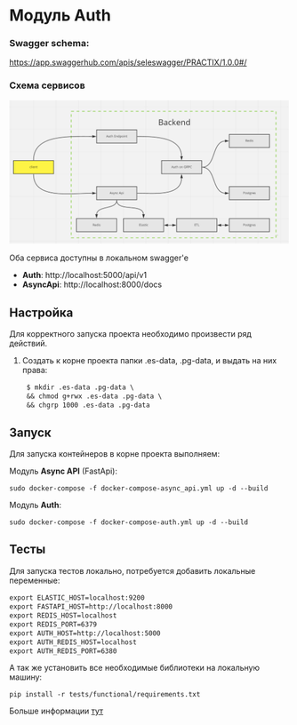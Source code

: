 # Модуль Auth

### Swagger schema:
https://app.swaggerhub.com/apis/seleswagger/PRACTIX/1.0.0#/


### Схема сервисов

![Services](images/Services.png)

Оба сервиса доступны в локальном swagger'e

* **Auth**: http://localhost:5000/api/v1
* **AsyncApi**: http://localhost:8000/docs


## Настройка

Для корректного запуска проекта необходимо произвести ряд действий.
1. Создать к корне проекта папки .es-data, .pg-data, и выдать на них права:

        $ mkdir .es-data .pg-data \
        && chmod g+rwx .es-data .pg-data \
        && chgrp 1000 .es-data .pg-data



## Запуск 


Для запуска контейнеров в корне проекта выполняем:

Модуль **Async API** (FastApi):
    
    sudo docker-compose -f docker-compose-async_api.yml up -d --build

Модуль **Auth**:

    sudo docker-compose -f docker-compose-auth.yml up -d --build



## Тесты

Для запуска тестов локально, потребуется добавить локальные переменные:

```
export ELASTIC_HOST=localhost:9200
export FASTAPI_HOST=http://localhost:8000
export REDIS_HOST=localhost
export REDIS_PORT=6379
export AUTH_HOST=http://localhost:5000
export AUTH_REDIS_HOST=localhost
export AUTH_REDIS_PORT=6380
```

А так же установить все необходимые библиотеки на локальную машину:

```
pip install -r tests/functional/requirements.txt
```

Больше информации [тут](./tests/functional/README.md)